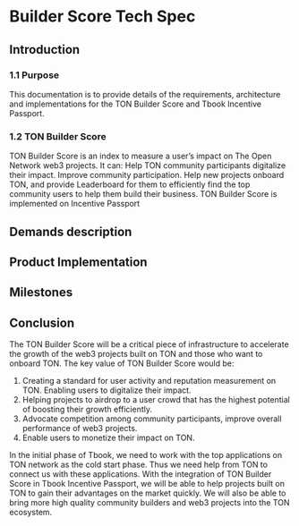 # Builder Score Tech Spec

## Introduction

### 1.1 Purpose

This documentation is to provide details of the requirements, architecture and implementations for the TON Builder Score and Tbook Incentive Passport.

### 1.2 TON Builder Score

TON Builder Score is an index to measure a user’s impact on The Open Network web3 projects. It can:
Help TON community participants digitalize their impact. Improve community participation.
Help new projects onboard TON, and provide Leaderboard for them to efficiently find the top community users to help them build their business.
TON Builder Score is implemented on Incentive Passport

## Demands description

## Product Implementation

## Milestones

## Conclusion

The TON Builder Score will be a critical piece of infrastructure to accelerate the growth of the web3 projects built on TON and those who want to onboard TON. The key value of TON Builder Score would be:

1. Creating a standard for user activity and reputation measurement on TON. Enabling users to digitalize their impact.
2. Helping projects to airdrop to a user crowd that has the highest potential of boosting their growth efficiently.
3. Advocate competition among community participants, improve overall performance of web3 projects.
4. Enable users to monetize their impact on TON.

In the initial phase of Tbook, we need to work with the top applications on TON network as the cold start phase. Thus we need help from TON to connect us with these applications.
With the integration of TON Builder Score in Tbook Incentive Passport, we will be able to help projects built on TON to gain their advantages on the market quickly. We will also be able to bring more high quality community builders and web3 projects into the TON ecosystem.
